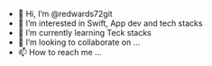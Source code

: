 - 👋 Hi, I’m @redwards72git
- 👀 I’m interested in Swift, App dev and tech stacks
- 🌱 I’m currently learning Teck stacks
- 💞️ I’m looking to collaborate on ...
- 📫 How to reach me ...

<!---
redwards72git/redwards72git is a ✨ special ✨ repository because its `README.md` (this file) appears on your GitHub profile.
You can click the Preview link to take a look at your changes.
--->
